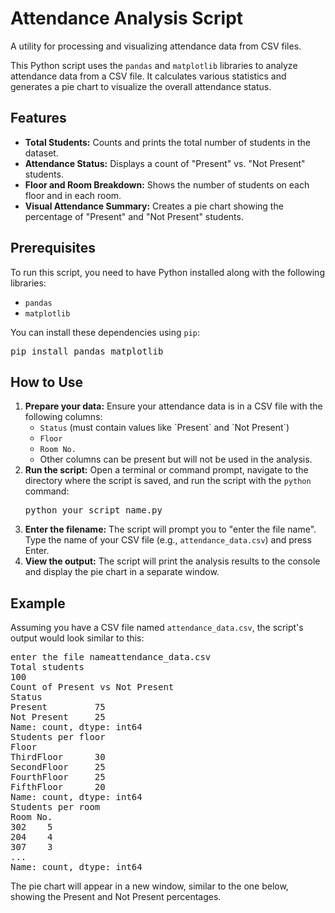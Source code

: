 <h1>Attendance Analysis Script</h1>
<p>A utility for processing and visualizing attendance data from CSV files.</p>

<section>
<p>This Python script uses the <code>pandas</code> and <code>matplotlib</code> libraries to analyze attendance data from a CSV file. It calculates various statistics and generates a pie chart to visualize the overall attendance status.</p>
</section>

<div>
<div>
<h2>Features</h2>
<ul>
<li><strong>Total Students:</strong> Counts and prints the total number of students in the dataset.</li>
<li><strong>Attendance Status:</strong> Displays a count of "Present" vs. "Not Present" students.</li>
<li><strong>Floor and Room Breakdown:</strong> Shows the number of students on each floor and in each room.</li>
<li><strong>Visual Attendance Summary:</strong> Creates a pie chart showing the percentage of "Present" and "Not Present" students.</li>
</ul>
</div>

<div>
    <h2>Prerequisites</h2>
    <p>To run this script, you need to have Python installed along with the following libraries:</p>
    <ul>
        <li><code>pandas</code></li>
        <li><code>matplotlib</code></li>
    </ul>
    <p>You can install these dependencies using <code>pip</code>:</p>
    <div>
        <pre>pip install pandas matplotlib</pre>
    </div>
</div>

<div>
    <h2>How to Use</h2>
    <ol>
        <li><strong class="font-semibold">Prepare your data:</strong> Ensure your attendance data is in a CSV file with the following columns:
            <ul>
                <li><code>Status</code> (must contain values like `Present` and `Not Present`)</li>
                <li><code>Floor</code></li>
                <li><code>Room No.</code></li>
                <li>Other columns can be present but will not be used in the analysis.</li>
            </ul>
        </li>
        <li><strong class="font-semibold">Run the script:</strong> Open a terminal or command prompt, navigate to the directory where the script is saved, and run the script with the <code>python</code> command:
            <div>
                <pre>python your_script_name.py</pre>
            </div>
        </li>
        <li><strong class="font-semibold">Enter the filename:</strong> The script will prompt you to "enter the file name". Type the name of your CSV file (e.g., <code>attendance_data.csv</code>) and press Enter.</li>
        <li><strong class="font-semibold">View the output:</strong> The script will print the analysis results to the console and display the pie chart in a separate window.</li>
    </ol>
</div>

<div>
    <h2>Example</h2>
    <p>Assuming you have a CSV file named <code>attendance_data.csv</code>, the script's output would look similar to this:</p>
    <div>
        <pre>
enter the file nameattendance_data.csv
Total students
100
Count of Present vs Not Present
Status
Present         75
Not Present     25
Name: count, dtype: int64
Students per floor
Floor
ThirdFloor      30
SecondFloor     25
FourthFloor     25
FifthFloor      20
Name: count, dtype: int64
Students per room
Room No.
302    5
204    4
307    3
...
Name: count, dtype: int64</pre>
</div>
<p>The pie chart will appear in a new window, similar to the one below, showing the Present and Not Present percentages. </p>
</div>

</div>

